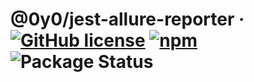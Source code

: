 # @0y0/jest-allure-reporter · [![GitHub license](https://img.shields.io/badge/license-MIT-blue.svg)](https://github.com/o0y0o/jest-allure-reporter/blob/master/LICENSE) [![npm](https://img.shields.io/npm/v/@0y0/jest-allure-reporter.svg)](https://www.npmjs.com/package/@0y0/jest-allure-reporter) ![Package Status](https://github.com/o0y0o/jest-allure-reporter/workflows/Package/badge.svg)
